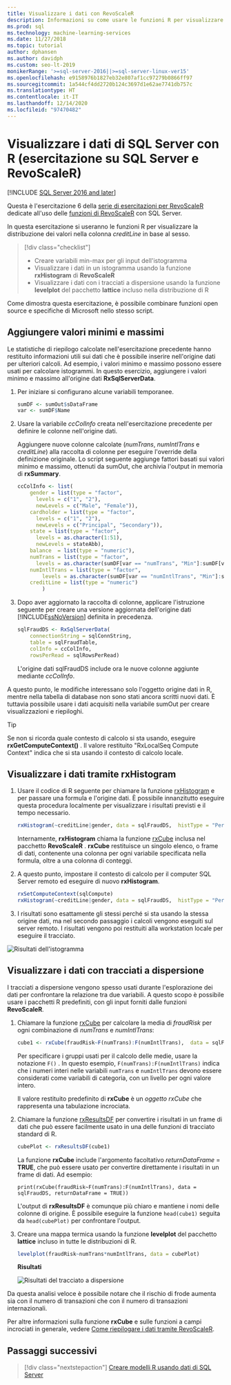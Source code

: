 ```yaml
---
title: Visualizzare i dati con RevoScaleR
description: Informazioni su come usare le funzioni R per visualizzare la distribuzione dei valori nella colonna creditLine in base al sesso.
ms.prod: sql
ms.technology: machine-learning-services
ms.date: 11/27/2018
ms.topic: tutorial
author: dphansen
ms.author: davidph
ms.custom: seo-lt-2019
monikerRange: '>=sql-server-2016||>=sql-server-linux-ver15'
ms.openlocfilehash: e9158976b1827eb32e807af1cc97279b0866ff97
ms.sourcegitcommit: 1a544cf4dd2720b124c3697d1e62ae7741db757c
ms.translationtype: HT
ms.contentlocale: it-IT
ms.lasthandoff: 12/14/2020
ms.locfileid: "97470482"
---
```

#  <a name="visualize-sql-server-data-using-r-sql-server-and-revoscaler-tutorial"></a>Visualizzare i dati di SQL Server con R (esercitazione su SQL Server e RevoScaleR)
[!INCLUDE [SQL Server 2016 and later](../../includes/applies-to-version/sqlserver2016.md)]

Questa è l'esercitazione 6 della [serie di esercitazioni per RevoScaleR](deepdive-data-science-deep-dive-using-the-revoscaler-packages.md) dedicate all'uso delle [funzioni di RevoScaleR](/machine-learning-server/r-reference/revoscaler/revoscaler) con SQL Server.

In questa esercitazione si useranno le funzioni R per visualizzare la distribuzione dei valori nella colonna *creditLine* in base al sesso.

> [!div class="checklist"]
> * Creare variabili min-max per gli input dell'istogramma
> * Visualizzare i dati in un istogramma usando la funzione **rxHistogram** di **RevoScaleR**
> * Visualizzare i dati con i tracciati a dispersione usando la funzione **levelplot** del pacchetto **lattice** incluso nella distribuzione di R

Come dimostra questa esercitazione, è possibile combinare funzioni open source e specifiche di Microsoft nello stesso script.

## <a name="add-maximum-and-minimum-values"></a>Aggiungere valori minimi e massimi

Le statistiche di riepilogo calcolate nell'esercitazione precedente hanno restituito informazioni utili sui dati che è possibile inserire nell'origine dati per ulteriori calcoli. Ad esempio, i valori minimo e massimo possono essere usati per calcolare istogrammi. In questo esercizio, aggiungere i valori minimo e massimo all'origine dati **RxSqlServerData**.

1. Per iniziare si configurano alcune variabili temporanee.
  
    ```R
    sumDF <- sumOut$sDataFrame
    var <- sumDF$Name
    ```
  
2. Usare la variabile *ccColInfo* creata nell'esercitazione precedente per definire le colonne nell'origine dati.
  
   Aggiungere nuove colonne calcolate (*numTrans*, *numIntlTrans* e *creditLine*) alla raccolta di colonne per eseguire l'override della definizione originale. Lo script seguente aggiunge fattori basati sui valori minimo e massimo, ottenuti da sumOut, che archivia l'output in memoria di **rxSummary**. 
  
    ```R 
    ccColInfo <- list(
        gender = list(type = "factor",
          levels = c("1", "2"), 
          newLevels = c("Male", "Female")),
        cardholder = list(type = "factor",
          levels = c("1", "2"), 
          newLevels = c("Principal", "Secondary")), 
        state = list(type = "factor", 
          levels = as.character(1:51), 
          newLevels = stateAbb), 
        balance  = list(type = "numeric"),
        numTrans = list(type = "factor", 
          levels = as.character(sumDF[var == "numTrans", "Min"]:sumDF[var == "numTrans", "Max"])),
        numIntlTrans = list(type = "factor",  
            levels = as.character(sumDF[var == "numIntlTrans", "Min"]:sumDF[var =="numIntlTrans", "Max"])),
        creditLine = list(type = "numeric")
            )
    ```
  
3. Dopo aver aggiornato la raccolta di colonne, applicare l'istruzione seguente per creare una versione aggiornata dell'origine dati [!INCLUDE[ssNoVersion](../../includes/ssnoversion-md.md)] definita in precedenza.
  
    ```R
    sqlFraudDS <- RxSqlServerData(
        connectionString = sqlConnString,
        table = sqlFraudTable,
        colInfo = ccColInfo,
        rowsPerRead = sqlRowsPerRead)
    ```
  
    L'origine dati sqlFraudDS include ora le nuove colonne aggiunte mediante *ccColInfo*.
  
A questo punto, le modifiche interessano solo l'oggetto origine dati in R, mentre nella tabella di database non sono stati ancora scritti nuovi dati. È tuttavia possibile usare i dati acquisiti nella variabile sumOut per creare visualizzazioni e riepiloghi. 

> [!TIP]
> Se non si ricorda quale contesto di calcolo si sta usando, eseguire **rxGetComputeContext()** . Il valore restituito "RxLocalSeq Compute Context" indica che si sta usando il contesto di calcolo locale.

## <a name="visualize-data-using-rxhistogram"></a>Visualizzare i dati tramite rxHistogram

1. Usare il codice di R seguente per chiamare la funzione [rxHistogram](/machine-learning-server/r-reference/revoscaler/rxhistogram) e per passare una formula e l'origine dati. È possibile innanzitutto eseguire questa procedura localmente per visualizzare i risultati previsti e il tempo necessario.
  
    ```R
    rxHistogram(~creditLine|gender, data = sqlFraudDS,  histType = "Percent")
    ```
 
    Internamente, **rxHistogram** chiama la funzione [rxCube](/machine-learning-server/r-reference/revoscaler/rxcube) inclusa nel pacchetto **RevoScaleR** . **rxCube** restituisce un singolo elenco, o frame di dati, contenente una colonna per ogni variabile specificata nella formula, oltre a una colonna di conteggi.
    
2. A questo punto, impostare il contesto di calcolo per il computer SQL Server remoto ed eseguire di nuovo **rxHistogram**.
  
    ```R
    rxSetComputeContext(sqlCompute)
    rxHistogram(~creditLine|gender, data = sqlFraudDS,  histType = "Percent")
    ```
 
3. I risultati sono esattamente gli stessi perché si sta usando la stessa origine dati, ma nel secondo passaggio i calcoli vengono eseguiti sul server remoto. I risultati vengono poi restituiti alla workstation locale per eseguire il tracciato.
   
  ![Risultati dell'istogramma](media/rsql-sue-histogramresults.jpg "Risultati dell'istogramma")


## <a name="visualize-with-scatter-plots"></a>Visualizzare i dati con tracciati a dispersione

I tracciati a dispersione vengono spesso usati durante l'esplorazione dei dati per confrontare la relazione tra due variabili. A questo scopo è possibile usare i pacchetti R predefiniti, con gli input forniti dalle funzioni **RevoScaleR**.

1. Chiamare la funzione [rxCube](/machine-learning-server/r-reference/revoscaler/rxcrosstabs) per calcolare la media di *fraudRisk* per ogni combinazione di *numTrans* e *numIntlTrans*:
  
    ```R
    cube1 <- rxCube(fraudRisk~F(numTrans):F(numIntlTrans),  data = sqlFraudDS)
    ```
  
    Per specificare i gruppi usati per il calcolo delle medie, usare la notazione `F()` . In questo esempio, `F(numTrans):F(numIntlTrans)` indica che i numeri interi nelle variabili `numTrans` e `numIntlTrans` devono essere considerati come variabili di categoria, con un livello per ogni valore intero.
  
    Il valore restituito predefinito di **rxCube** è un *oggetto rxCube* che rappresenta una tabulazione incrociata. 
  
2. Chiamare la funzione [rxResultsDF](/machine-learning-server/r-reference/revoscaler/rxresultsdf) per convertire i risultati in un frame di dati che può essere facilmente usato in una delle funzioni di tracciato standard di R.
  
    ```R
    cubePlot <- rxResultsDF(cube1)
    ```
  
    La funzione **rxCube** include l'argomento facoltativo *returnDataFrame* = **TRUE**, che può essere usato per convertire direttamente i risultati in un frame di dati. Ad esempio:
    
    `print(rxCube(fraudRisk~F(numTrans):F(numIntlTrans), data = sqlFraudDS, returnDataFrame = TRUE))`
       
    L'output di **rxResultsDF** è comunque più chiaro e mantiene i nomi delle colonne di origine. È possibile eseguire la funzione `head(cube1)` seguita da `head(cubePlot)` per confrontare l'output.
  
3. Creare una mappa termica usando la funzione **levelplot** del pacchetto **lattice** incluso in tutte le distribuzioni di R.
  
    ```R
    levelplot(fraudRisk~numTrans*numIntlTrans, data = cubePlot)
    ```
  
    **Risultati**
  
    ![Risultati del tracciato a dispersione](media/rsql-sue-scatterplotresults.jpg "Risultati del tracciato a dispersione")
  
Da questa analisi veloce è possibile notare che il rischio di frode aumenta sia con il numero di transazioni che con il numero di transazioni internazionali.

Per altre informazioni sulla funzione **rxCube** e sulle funzioni a campi incrociati in generale, vedere [Come riepilogare i dati tramite RevoScaleR](/machine-learning-server/r/how-to-revoscaler-data-summaries).

## <a name="next-steps"></a>Passaggi successivi

> [!div class="nextstepaction"]
> [Creare modelli R usando dati di SQL Server](../../machine-learning/tutorials/deepdive-create-models.md)